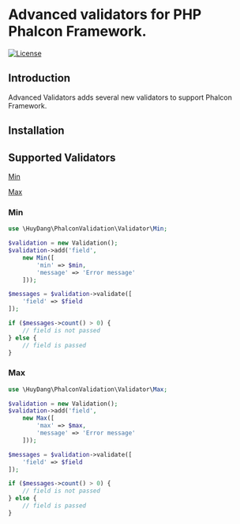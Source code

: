 # Advanced validators for PHP Phalcon Framework.
[![License](https://poser.pugx.org/michele-angioni/phalcon-validators/license)](https://packagist.org/packages/michele-angioni/phalcon-validators)
## Introduction

Advanced Validators adds several new validators to support Phalcon Framework.

[//]: <> (PHP 7.1+ and Phalcon 3.1 are required.)
 
## Installation

## Supported Validators
[Min](#min)

[Max](#max)

### Min
```php
use \HuyDang\PhalconValidation\Validator\Min;

$validation = new Validation();
$validation->add('field',
    new Min([
        'min' => $min,
        'message' => 'Error message'
    ]));

$messages = $validation->validate([
    'field' => $field
]);

if ($messages->count() > 0) {
    // field is not passed
} else {
    // field is passed
}
```

### Max
```php
use \HuyDang\PhalconValidation\Validator\Max;

$validation = new Validation();
$validation->add('field',
    new Max([
        'max' => $max,
        'message' => 'Error message'
    ]));

$messages = $validation->validate([
    'field' => $field
]);

if ($messages->count() > 0) {
    // field is not passed
} else {
    // field is passed
}
```
